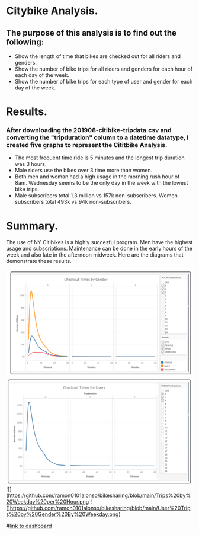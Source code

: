 # Citybike Analysis.
## The purpose of this analysis is to find out the following:
- Show the length of time that bikes are checked out for all riders and genders.
- Show the number of bike trips for all riders and genders for each hour of each day of the week.
- Show the number of bike trips for each type of user and gender for each day of the week.

# Results.
### After downloading the 201908-citibike-tripdata.csv and converting the "tripduration" column to a datetime datatype, I created five graphs to represent the Cititbike Analysis.  
- The most frequent time ride is 5 minutes and the longest trip duration was 3 hours.
- Male riders use the bikes over 3 time more than women.  
- Both men and woman had a high usage in the morning rush hour of 8am.  Wednesday seems to be the only day in the week with the lowest bike trips.
- Male subscribers total 1.3 million vs 157k non-subscribers.  Women subscribers total 493k vs 94k non-subscribers.

# Summary.
The use of NY Citibikes is a highly succesful program.  Men have the highest usage and subscriptions.  Maintenance can be done in the early hours of the week and also late in the afternoon midweek.  Here are the diagrams that demonstrate these results.

![](https://github.com/ramon0101alonso/bikesharing/blob/main/Checkout%20Times%20by%20Gender.png)
![](https://github.com/ramon0101alonso/bikesharing/blob/main/Checkout%20Times%20for%20Users.png)
![](https://github.com/ramon0101alonso/bikesharing/blob/main/Trips%20by%20Weekday%20per%20Hour.png
![]https://github.com/ramon0101alonso/bikesharing/blob/main/User%20Trips%20by%20Gender%20By%20Weekday.png)


#[link to dashboard](https://public.tableau.com/app/profile/ramon.alonso)
